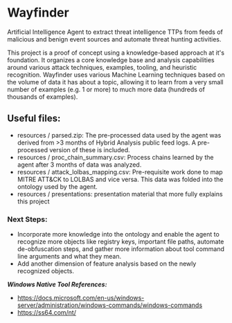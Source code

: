 # Wayfinder

Artificial Intelligence Agent to extract threat intelligence TTPs from feeds of malicious and benign event sources and automate threat hunting activities.

This project is a proof of concept using a knowledge-based approach at it's foundation.  It organizes a core knowledge base and analysis capabilities around various attack techniques, examples, tooling, and heuristic recognition.  Wayfinder uses various Machine Learning techniques based on the volume of data it has about a topic, allowing it to learn from a very small number of examples (e.g. 1 or more) to much more data (hundreds of thousands of examples).

## Useful files:
 - resources / parsed.zip: The pre-processed data used by the agent was derived from >3 months of Hybrid Analysis public feed logs.  A pre-processed version of these is included.
 - resources / proc_chain_summary.csv: Process chains learned by the agent after 3 months of data was analyzed.
 - resources / attack_lolbas_mapping.csv: Pre-requisite work done to map MITRE ATT&CK to LOLBAS and vice versa.  This data was folded into the ontology used by the agent.
 - resources / presentations: presentation material that more fully explains this project

### Next Steps:
 - Incorporate more knowledge into the ontology and enable the agent to recognize more objects like registry keys, important file paths, automate de-obfuscation steps, and gather more information about tool command line arguments and what they mean.
 - Add another dimension of feature analysis based on the newly recognized objects. 
 
***Windows Native Tool References:***
 - https://docs.microsoft.com/en-us/windows-server/administration/windows-commands/windows-commands
 - https://ss64.com/nt/
 
